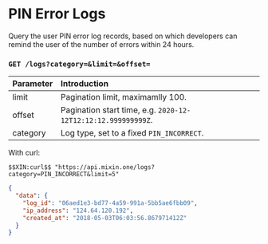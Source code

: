 # PIN Error Logs

Query the user PIN error log records, based on which developers can remind the user of the number of errors within 24 hours.

### `GET /logs?category=&limit=&offset=`

| Parameter | Introduction |
| :----- | :---- |
| limit | Pagination limit, maximamlly 100. |
| offset | Pagination start time, e.g. `2020-12-12T12:12:12.999999999Z`. |
| category | Log type, set to a fixed `PIN_INCORRECT`. |

With curl:

```shell
$$XIN:curl$$ "https://api.mixin.one/logs?category=PIN_INCORRECT&limit=5"
```

```json
{
  "data": {
    "log_id": "06aed1e3-bd77-4a59-991a-5bb5ae6fbb09",
    "ip_address": "124.64.120.192",
    "created_at": "2018-05-03T06:03:56.867971412Z"
  }
}
```
